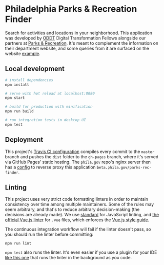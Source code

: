 # Philadelphia Parks & Recreation Finder

Search for activities and locations in your neighborhood. This application
was developed by [ODDT](https://beta.phila.gov/departments/office-of-open-data-and-digital-transformation/)
Digital Transformation Fellows alongside our partners at
[Parks & Recreation](https://beta.phila.gov/departments/philadelphia-parks-recreation/).
It's meant to complement the information on their department website, and
some queries from it are surfaced on the website
[example](https://beta.phila.gov/departments/philadelphia-parks-recreation/our-locations/).

## Local development

``` bash
# install dependencies
npm install

# serve with hot reload at localhost:8080
npm start

# build for production with minification
npm run build

# run integration tests in desktop UI
npm test
```

## Deployment

This project's [Travis CI configuration](.travis.yml) compiles every
commit to the `master` branch and pushes the `dist` folder to the
`gh-pages` branch, where it's served via GitHub Pages' static hosting.
The `phila.gov` repo's nginx server then has a
[config](https://github.com/CityOfPhiladelphia/phila.gov/blob/master/nginx/server.d/parks-rec-finder.conf)
to reverse proxy this application `beta.phila.gov/parks-rec-finder`.

## Linting

This project uses very strict code formatting linters in order
to maintain consistency over time among multiple maintainers.
Some of the rules may seem arbitrary, and that's to reduce arbitrary
decision-making (the decisions are already made). We use
[standard](https://standardjs.com) for JavaScript linting, and
[the official Vue.js linter](https://github.com/vuejs/eslint-plugin-vue)
for `.vue` files, which enforces the
[Vue.js style guide](https://vuejs.org/v2/style-guide/).

The continuous integration workflow will fail if the linter doesn't pass,
so you should run the linter before committing:

```
npm run lint
```
`npm test` also runs the linter. It's even easier if you use a plugin for
your IDE [like this one](https://github.com/Microsoft/vscode-eslint) that
runs the linter in the background as you code.
